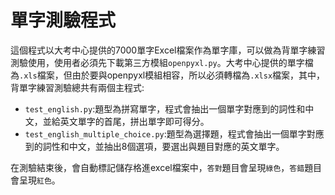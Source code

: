 # 單字測驗程式

這個程式以大考中心提供的7000單字Excel檔案作為單字庫，可以做為背單字練習測驗使用，使用者必須先下載第三方模組`openpyxl.py`。大考中心提供的單字檔為`.xls`檔案，但由於要與openpyxl模組相容，所以必須轉檔為`.xlsx`檔案，其中，背單字練習測驗總共有兩個主程式:
- `test_english.py`:題型為拼寫單字，程式會抽出一個單字對應到的詞性和中文，並給英文單字的首尾，拼出單字即可得分。
- `test_english_multiple_choice.py`:題型為選擇題，程式會抽出一個單字對應到的詞性和中文，並抽出8個選項，要選出與題目對應的英文單字。

在測驗結束後，會自動標記儲存格進excel檔案中，`答對`題目會呈現`綠色`，`答錯`題目會呈現`紅色`。
